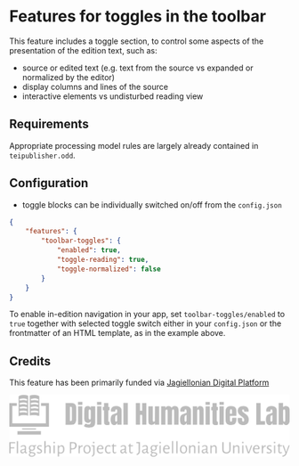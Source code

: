 # Features for toggles in the toolbar

This feature includes a toggle section, to control some aspects of the presentation of the edition text, such as:

* source or edited text (e.g. text from the source vs expanded or normalized by the editor)
* display columns and lines of the source
* interactive elements vs undisturbed reading view

## Requirements

Appropriate processing model rules are largely already contained in `teipublisher.odd`.

## Configuration

* toggle blocks can be individually switched on/off from the `config.json`

```json
{
    "features": {
        "toolbar-toggles": {
            "enabled": true,
            "toggle-reading": true,
            "toggle-normalized": false
        }
    }
}
```

To enable in-edition navigation in your app, set `toolbar-toggles/enabled` to `true` together with selected toggle switch either in your `config.json` or the frontmatter of an HTML template, as in the example above. 

## Credits

This feature has been primarily funded via [Jagiellonian Digital Platform](https://labedyt.dhlab.uj.edu.pl/)

![dhlab](../../../resources/images/dhlab.svg)